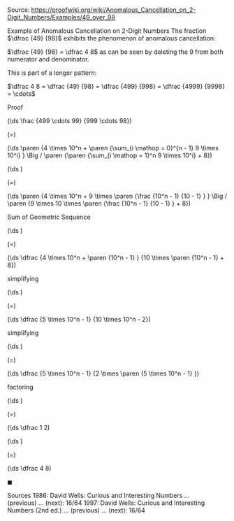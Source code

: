 # 

Source: https://proofwiki.org/wiki/Anomalous_Cancellation_on_2-Digit_Numbers/Examples/49_over_98

Example of Anomalous Cancellation on 2-Digit Numbers
The fraction $\dfrac {49} {98}$ exhibits the phenomenon of anomalous cancellation:

$\dfrac {49} {98} = \dfrac 4 8$
as can be seen by deleting the $9$ from both numerator and denominator.

This is part of a longer pattern:

$\dfrac 4 8 = \dfrac {49} {98} = \dfrac {499} {998} = \dfrac {4999} {9998} = \cdots$


Proof













\(\ds \frac {499 \cdots 99} {999 \cdots 98}\)

\(=\)







\(\ds \paren {4 \times 10^n + \paren {\sum_{i \mathop = 0}^{n - 1} 9 \times 10^i} } \Big / \paren {\paren {\sum_{i \mathop = 1}^n 9 \times 10^i} + 8}\)




















\(\ds \)

\(=\)







\(\ds \paren {4 \times 10^n + 9 \times \paren {\frac {10^n - 1} {10 - 1} } } \Big / \paren {9 \times 10 \times \paren {\frac {10^n - 1} {10 - 1} } + 8}\)





Sum of Geometric Sequence














\(\ds \)

\(=\)







\(\ds \dfrac {4 \times 10^n + \paren {10^n - 1} } {10 \times \paren {10^n - 1} + 8}\)





simplifying














\(\ds \)

\(=\)







\(\ds \dfrac {5 \times 10^n - 1} {10 \times 10^n - 2}\)





simplifying














\(\ds \)

\(=\)







\(\ds \dfrac {5 \times 10^n - 1} {2 \times \paren {5 \times 10^n - 1} }\)





factoring














\(\ds \)

\(=\)







\(\ds \dfrac 1 2\)




















\(\ds \)

\(=\)







\(\ds \dfrac 4 8\)









$\blacksquare$


Sources
1986: David Wells: Curious and Interesting Numbers ... (previous) ... (next): $16 /64$
1997: David Wells: Curious and Interesting Numbers (2nd ed.) ... (previous) ... (next): $16/64$




